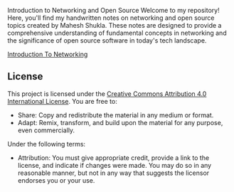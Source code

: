 Introduction to Networking and Open Source
Welcome to my repository! Here, you'll find my handwritten notes on networking and open source topics created by Mahesh Shukla. These notes are designed to provide a comprehensive understanding of fundamental concepts in networking and the significance of open source software in today's tech landscape.

[Introduction To Networking](https://github.com/MaheshShukla1/Networking-notes-101/wiki/Introduction-to-Networking#network-devices)


## License

This project is licensed under the [Creative Commons Attribution 4.0 International License](https://creativecommons.org/licenses/by/4.0/). You are free to:

- Share: Copy and redistribute the material in any medium or format.
- Adapt: Remix, transform, and build upon the material for any purpose, even commercially.

Under the following terms:

- Attribution: You must give appropriate credit, provide a link to the license, and indicate if changes were made. You may do so in any reasonable manner, but not in any way that suggests the licensor endorses you or your use.
